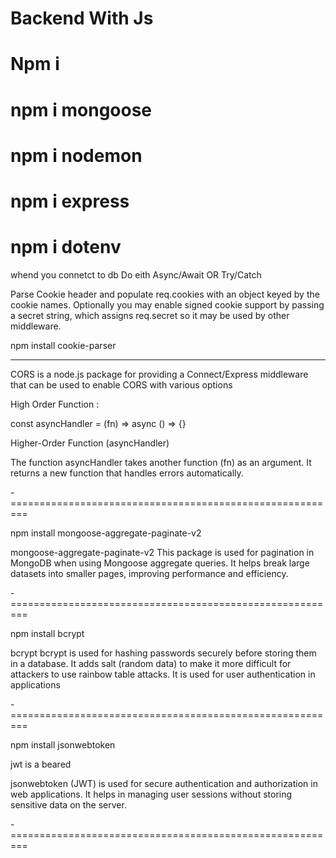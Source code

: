 # Backend With Js

# Npm i 

# npm i mongoose

# npm i nodemon

# npm i express

# npm i dotenv



whend you connetct to db Do eith Async/Await OR Try/Catch


Parse Cookie header and populate req.cookies with an object keyed by the cookie names. Optionally you may enable signed cookie support by passing a secret string, which assigns req.secret so it may be used by other middleware.

npm install cookie-parser

------------

CORS is a node.js package for providing a Connect/Express middleware that can be used to enable CORS with various options



High Order Function :

const asyncHandler = (fn) => async () => {}

Higher-Order Function (asyncHandler)

The function asyncHandler takes another function (fn) as an argument.
It returns a new function that handles errors automatically.

-=========================================================

npm install mongoose-aggregate-paginate-v2

mongoose-aggregate-paginate-v2
This package is used for pagination in MongoDB when using Mongoose aggregate queries.
It helps break large datasets into smaller pages, improving performance and efficiency.

-=========================================================

npm install bcrypt

 bcrypt
bcrypt is used for hashing passwords securely before storing them in a database.
It adds salt (random data) to make it more difficult for attackers to use rainbow table attacks.
It is used for user authentication in applications

-=========================================================


npm install jsonwebtoken


jwt is a beared 

jsonwebtoken (JWT) is used for secure authentication and authorization in web applications. It helps in managing user sessions without storing sensitive data on the server.

-=========================================================
